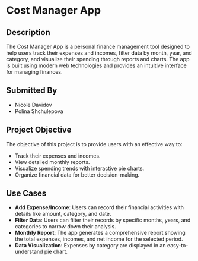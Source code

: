 # Cost Manager App

## **Description**
The Cost Manager App is a personal finance management tool designed to help users track their expenses and incomes, filter data by month, year, and category, and visualize their spending through reports and charts. The app is built using modern web technologies and provides an intuitive interface for managing finances.

## **Submitted By**
- Nicole Davidov
-  Polina Shchulepova

## **Project Objective**
The objective of this project is to provide users with an effective way to:
- Track their expenses and incomes.
- View detailed monthly reports.
- Visualize spending trends with interactive pie charts.
- Organize financial data for better decision-making.

## **Use Cases**
- **Add Expense/Income**: Users can record their financial activities with details like amount, category, and date.
- **Filter Data**: Users can filter their records by specific months, years, and categories to narrow down their analysis.
- **Monthly Report**: The app generates a comprehensive report showing the total expenses, incomes, and net income for the selected period.
- **Data Visualization**: Expenses by category are displayed in an easy-to-understand pie chart.

